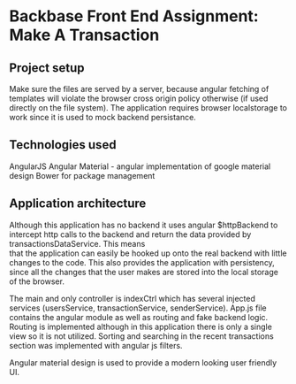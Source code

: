 # Backbase Front End Assignment: Make A Transaction

## Project setup
Make sure the files are served by a server, because angular fetching of templates will violate the browser cross origin policy otherwise (if used directly on the file system).
The application requires browser localstorage to work since it is used to mock backend persistance.

## Technologies used
AngularJS
Angular Material - angular implementation of google material design
Bower for package management

## Application architecture
Although this application has no backend it uses angular $httpBackend to intercept http calls to the backend and return the data provided by transactionsDataService. This means  
that the application can easily be hooked up onto the real backend with little changes to the code. This also provides the application with persistency, since all the changes that the user makes
are stored into the local storage of the browser.

The main and only controller is indexCtrl which has several injected services (usersService, transactionService, senderService). App.js file contains the angular module as well as routing and fake backend
logic. Routing is implemented although in this application there is only a single view so it is not utilized.
Sorting and searching in the recent transactions section was implemented with angular js filters.

Angular material design is used to provide a modern looking user friendly UI.


